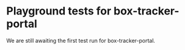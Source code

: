 # Playground tests for box-tracker-portal
We are still awaiting the first test run for box-tracker-portal.
